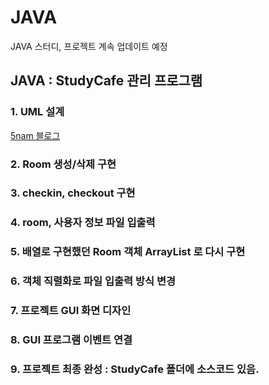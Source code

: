 # JAVA
JAVA 스터디, 프로젝트
계속 업데이트 예정

## JAVA : StudyCafe 관리 프로그램

### 1. UML 설계
[5nam 블로그](https://ohnam00.tistory.com/15?category=999449)

### 2. Room 생성/삭제 구현
### 3. checkin, checkout 구현
### 4. room, 사용자 정보 파일 입출력
### 5. 배열로 구현했던 Room 객체 ArrayList 로 다시 구현
### 6. 객체 직렬화로 파일 입출력 방식 변경
### 7. 프로젝트 GUI 화면 디자인
### 8. GUI 프로그램 이벤트 연결
### 9. 프로젝트 최종 완성 : StudyCafe 폴더에 소스코드 있음.
